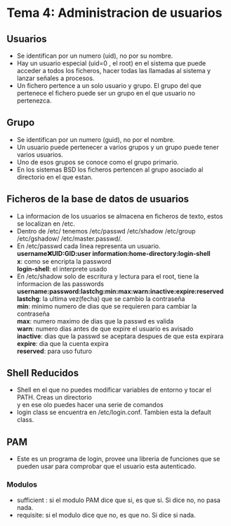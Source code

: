 # Tema 4: Administracion de usuarios
## Usuarios
- Se identifican por un numero (uid), no por su nombre.
- Hay un usuario especial (uid=0 , el root) en el sistema que puede acceder a todos los ficheros, hacer todas las llamadas al sistema y lanzar señales a procesos.
- Un fichero pertence a un solo usuario y grupo. El grupo del que pertenece el fichero puede ser un grupo en el
  que usuario no pertenezca.
## Grupo
- Se identifican por un numero (guid), no por el nombre.
- Un usuario puede pertenecer a varios grupos y un grupo puede tener varios usuarios.
- Uno de esos grupos se conoce como el grupo primario.
- En los sistemas BSD los ficheros pertencen al grupo asociado al directorio en el que estan.
## Ficheros de la base de datos de usuarios
- La informacion de los usuarios se almacena en ficheros de texto, estos se localizan en /etc.
- Dentro de /etc/ tenemos /etc/passwd /etc/shadow /etc/group /etc/gshadow/ /etc/master.passwd/.
- En /etc/passwd cada linea representa un usuario.
  **username:x:UID:GID:user information:home-directory:login-shell**  
  **x**: como se encripta la password  
  **login-shell**: el interprete usado  
- En /etc/shadow solo de escritura y lectura para el root, tiene la informacion de las passwords
  **username:password:lastchg:min:max:warn:inactive:expire:reserved**  
  **lastchg**: la ultima vez(fecha) que se cambio la contraseña   
  **min**: minimo numero de dias que se requieren para cambiar la contraseña  
  **max**: numero maximo de dias que la passwd es valida  
  **warn**: numero dias antes de que expire el usuario es avisado  
  **inactive**: dias que la passwd se aceptara despues de que esta expirara  
  **expire**: dia que la cuenta expira  
  **reserved**: para uso futuro
## Shell Reducidos
- Shell en el que no puedes modificar variables de entorno y tocar el PATH. Creas un directorio  
y en ese olo puedes hacer una serie de comandos
- login class se encuentra en /etc/login.conf. Tambien esta la default class. 
## PAM
- Este es un programa de login, provee una libreria de funciones que se pueden usar para comprobar que el usuario esta autenticado.  
### Modulos
- sufficient : si el modulo PAM dice que si, es que si. Si dice no, no pasa nada.  
- requisite: si el modulo dice que no, es que no. Si dice si nada.  
